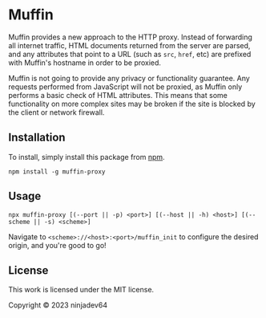 # Muffin

Muffin provides a new approach to the HTTP proxy. Instead of forwarding all internet traffic, HTML documents returned from the server are parsed, and any attributes that point to a URL (such as `src`, `href`, etc) are prefixed with Muffin's hostname in order to be proxied.

Muffin is not going to provide any privacy or functionality guarantee. Any requests performed from JavaScript will not be proxied, as Muffin only performs a basic check of HTML attributes. This means that some functionality on more complex sites may be broken if the site is blocked by the client or network firewall.

## Installation

To install, simply install this package from [npm](https://www.npmjs.com/package/muffin-proxy).

```
npm install -g muffin-proxy
```

## Usage

```
npx muffin-proxy [(--port || -p) <port>] [(--host || -h) <host>] [(--scheme || -s) <scheme>]
```

Navigate to `<scheme>://<host>:<port>/muffin_init` to configure the desired origin, and you're good to go!

## License

This work is licensed under the MIT license.

Copyright © 2023 ninjadev64
